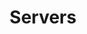 ---
layout: topic
title: Servers
type: topic
num: 11
description: >
    Server-side architectures define how web applications process requests and serve responses from the server. This includes understanding client-server models, HTTP request-response cycles, and technologies like RESTful APIs and GraphQL. A solid grasp of server-side architecture is essential for building scalable and efficient web applications.
draft: 0
start_date: 2025-04-07
lectures: [21]
tutorials: [11]
---